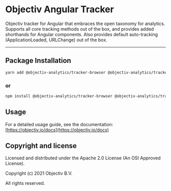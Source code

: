 # Objectiv Angular Tracker 

Objectiv tracker for Angular that embraces the open taxonomy for analytics. Supports all core tracking methods out of the box, and provides added shorthands for Angular components. Also provides default auto-tracking (ApplicationLoaded, URLChange) out of the box.

---
## Package Installation

```sh
yarn add @objectiv-analytics/tracker-browser @objectiv-analytics/tracker-angular
```

### or
```sh
npm install @objectiv-analytics/tracker-browser @objectiv-analytics/tracker-angular
```

## Usage
For a detailed usage guide, see the documentation: [https://objectiv.io/docs](https://objectiv.io/docs)

## Copyright and license
Licensed and distributed under the Apache 2.0 License (An OSI Approved License).

Copyright (c) 2021 Objectiv B.V.

All rights reserved.
